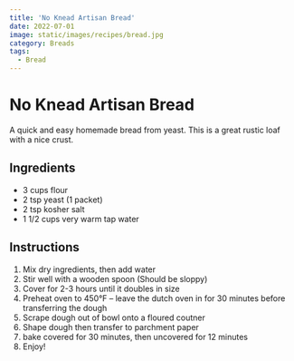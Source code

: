 ```yaml
---
title: 'No Knead Artisan Bread'
date: 2022-07-01
image: static/images/recipes/bread.jpg
category: Breads
tags: 
  - Bread
---
```



# No Knead Artisan Bread

A quick and easy homemade bread from yeast. This is a great rustic loaf with a nice crust.

## Ingredients


- 3 cups flour
- 2 tsp yeast (1 packet)
- 2 tsp kosher salt
- 1 1/2 cups very warm tap water



## Instructions

1. Mix dry ingredients, then add water
2. Stir well with a wooden spoon (Should be sloppy)
3. Cover for 2-3 hours until it doubles in size
4. Preheat oven to 450°F – leave the dutch oven in for 30 minutes before transferring the dough
5. Scrape dough out of bowl onto a floured coutner
6. Shape dough then transfer to parchment paper
7. bake covered for 30 minutes, then uncovered for 12 minutes
8. Enjoy!
